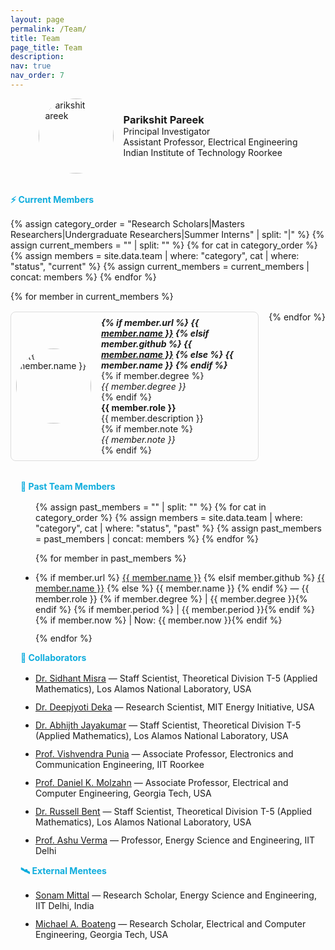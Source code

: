 ```yaml
---
layout: page
permalink: /Team/
title: Team
page_title: Team
description: 
nav: true
nav_order: 7
---
```


<!-- Lab Logo + PI Info Side by Side -->
<div style="display: flex; align-items: center; justify-content: center; gap: 2rem; flex-wrap: wrap; margin-bottom: 2rem;">
  <!-- Lab Logo -->
  <!-- <div>
    <img src="{{ '/assets/img/Lab_Logo.jpg' | relative_url }}" alt="Lab Logo" style="width: 180px;" />
  </div> -->
  
  <!-- PI Info -->
  <div style="display: flex; align-items: center; gap: 1rem;">
    <img src="{{ '/assets/img/parikshit_zoomed.jpg' | relative_url }}" alt="Parikshit Pareek" style="width: 120px; border-radius: 50%;" />
    <div>
      <h3 style="margin: 0;"><a href="https://psquare-lab.github.io" style="text-decoration: none;">Parikshit Pareek</a></h3>
      <p style="margin: 0;">Principal Investigator<br>Assistant Professor, Electrical Engineering<br>Indian Institute of Technology Roorkee</p>
    </div>
  </div>
</div>


<div style="display: flex; flex-direction: column; align-items: flex-start; margin-bottom: 1rem;">
  <div style="display: flex; align-items: center; gap: 0.4rem;">
    <h4 style="color: #0faddd; font-weight: bold; margin: 0;">⚡ Current Members</h4>
  </div>
  <!-- <hr style="width: 40%; border: 1px solid #0faddd; margin: 0.3rem 0 1rem 1rem;" /> -->
</div>


{% assign category_order = "Research Scholars|Masters Researchers|Undergraduate Researchers|Summer Interns" | split: "|" %}
{% assign current_members = "" | split: "" %}
{% for cat in category_order %}
  {% assign members = site.data.team | where: "category", cat | where: "status", "current" %}
  {% assign current_members = current_members | concat: members %}
{% endfor %}

<div style="display: flex; flex-wrap: wrap; gap: 1rem; margin-bottom: 2rem;">
  {% for member in current_members %}
    <div style="display: flex; align-items: center; gap: 1rem; flex: 1 1 33%; padding: 0.5rem; border: 1px solid #ddd; border-radius: 8px;">
      <img src="{{ '/assets/img/' | append: member.image | relative_url }}"
           alt="{{ member.name }}"
           style="width: 120px; height: 120px; object-fit: cover; border-radius: 50%; transition: transform 0.3s ease;"
           onmouseover="this.style.transform='scale(1)'"
           onmouseout="this.style.transform='scale(1)'"
           onerror="this.onerror=null; this.src='{{ '/assets/img/Lab_Logo.jpg' | relative_url }}';" />
      <div>
        <h5 style="margin: 0;">
          {% if member.url %}
            <a href="{{ member.url }}" target="_blank">{{ member.name }}</a>
          {% elsif member.github %}
            <a href="{{ member.github }}" target="_blank">{{ member.name }}</a>
          {% else %}
            {{ member.name }}
          {% endif %}
        </h5>
        {% if member.degree %}
          <p style="margin: 0;"><em>{{ member.degree }}</em></p>
        {% endif %}
        <p style="margin: 0;"><strong>{{ member.role }}</strong></p>
        <p style="margin: 0;">{{ member.description }}</p>
        {% if member.note %}
          <p style="margin: 0; font-style: italic;">{{ member.note }}</p>
        {% endif %}
      </div>
    </div>
  {% endfor %}
</div>

<!-- Wrapper to align everything to the left -->
<div style="max-width: 1300px; margin: 0 auto 2rem auto; padding-left: 1rem; text-align: left;">



<div style="display: flex; flex-direction: column; align-items: flex-start; margin-bottom: 1rem;">
  <div style="display: flex; align-items: center; gap: 0.4rem;">
    <h4 style="color: #0faddd; font-weight: bold; margin: 0;">🏁 Past Team Members</h4>
  </div>
  <!-- <hr style="width: 40%; border: 1px solid #0faddd; margin: 0.3rem 0 1rem 1rem;" /> -->
</div>

<ul style="list-style-type: disc; padding-left: 1.5rem;">
  {% assign past_members = "" | split: "" %}
  {% for cat in category_order %}
    {% assign members = site.data.team | where: "category", cat | where: "status", "past" %}
    {% assign past_members = past_members | concat: members %}
  {% endfor %}

  {% for member in past_members %}
    <li style="margin-bottom: 0.75rem;">
      {% if member.url %}
        <a href="{{ member.url }}" target="_blank">{{ member.name }}</a>
      {% elsif member.github %}
        <a href="{{ member.github }}" target="_blank">{{ member.name }}</a>
      {% else %}
        {{ member.name }}
      {% endif %}
      — {{ member.role }}
      {% if member.degree %} | {{ member.degree }}{% endif %}
      {% if member.period %} | {{ member.period }}{% endif %}
      {% if member.now %} | Now: {{ member.now }}{% endif %}
    </li>
  {% endfor %}
</ul>



<div style="display: flex; flex-direction: column; align-items: flex-start; margin-bottom: 1rem;">
  <div style="display: flex; align-items: center; gap: 0.4rem;">
    <h4 style="color: #0faddd; font-weight: bold; margin: 0;">🤝 Collaborators</h4>
  </div>
  <!-- <hr style="width: 40%; border: 1px solid #0faddd; margin: 0.3rem 0 1rem 1rem;" /> -->
</div>

<ul style="list-style-type: disc; padding-left: 1.5rem;">
  <li style="margin-bottom: 0.75rem;"><a href="https://sidhantmisra.github.io" target="_blank">Dr. Sidhant Misra</a> — Staff Scientist, Theoretical Division T-5 (Applied Mathematics), Los Alamos National Laboratory, USA</li>
  <li style="margin-bottom: 0.75rem;"><a href="https://energy.mit.edu/profile/deepjyoti-deka/" target="_blank">Dr. Deepjyoti Deka</a> — Research Scientist, MIT Energy Initiative, USA</li>
  <li style="margin-bottom: 0.75rem;"><a href="https://biryani.github.io" target="_blank">Dr. Abhijth Jayakumar</a> — Staff Scientist, Theoretical Division T-5 (Applied Mathematics), Los Alamos National Laboratory, USA</li>
  <li style="margin-bottom: 0.75rem;"><a href="https://sites.google.com/view/vishvendra" target="_blank">Prof. Vishvendra Punia</a> — Associate Professor, Electronics and Communication Engineering, IIT Roorkee</li>
  <li style="margin-bottom: 0.75rem;"><a href="https://molzahn.github.io" target="_blank">Prof. Daniel K. Molzahn</a> — Associate Professor, Electrical and Computer Engineering, Georgia Tech, USA</li>
  <li style="margin-bottom: 0.75rem;"><a href="https://public.lanl.gov/rbent/" target="_blank">Dr. Russell Bent</a> — Staff Scientist, Theoretical Division T-5 (Applied Mathematics), Los Alamos National Laboratory, USA</li>
  <li style="margin-bottom: 0.75rem;"><a href="https://abudhabi.iitd.ac.in/averma" target="_blank">Prof. Ashu Verma</a> — Professor, Energy Science and Engineering, IIT Delhi</li>
</ul>


<div style="display: flex; flex-direction: column; align-items: flex-start; margin-bottom: 1rem;">
  <div style="display: flex; align-items: center; gap: 0.2rem;">
    <h4 style="color: #0faddd; font-weight: bold; margin: 0;">🛰️ External Mentees</h4>
  </div>
  <!-- <hr style="width: 50%; border: 1px solid #0faddd; margin: 0.3rem 0 1rem 1rem;" /> -->
</div>

<ul style="list-style-type: disc; padding-left: 1.5rem;">
  <li style="margin-bottom: 0.75rem;"><a href="https://scholar.google.co.in/citations?hl=en&user=mfYM1zEAAAAJ" target="_blank">Sonam Mittal</a> — Research Scholar, Energy Science and Engineering, IIT Delhi, India</li>
  <li style="margin-bottom: 0.75rem;"><a href="#" target="_blank">Michael A. Boateng</a> — Research Scholar, Electrical and Computer Engineering, Georgia Tech, USA</li>
</ul>

</div>
